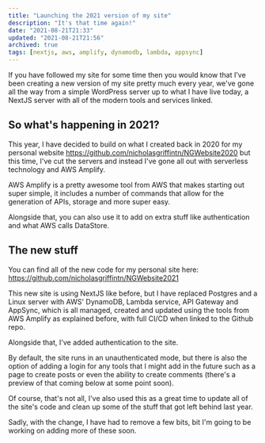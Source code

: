 ```yaml
---
title: "Launching the 2021 version of my site"
description: "It's that time again!"
date: "2021-08-21T21:33"
updated: "2021-08-21T21:56"
archived: true
tags: [nextjs, aws, amplify, dynamodb, lambda, appsync]
---
```


If you have followed my site for some time then you would know that I've been creating a new version of my site pretty much every year, we've gone all the way from a simple WordPress server up to what I have live today, a NextJS server with all of the modern tools and services linked.

## So what's happening in 2021?

This year, I have decided to build on what I created back in 2020 for my personal website https://github.com/nicholasgriffintn/NGWebsite2020 but this time, I've cut the servers and instead I've gone all out with serverless technology and AWS Amplify.

AWS Amplify is a pretty awesome tool from AWS that makes starting out super simple, it includes a number of commands that allow for the generation of APIs, storage and more super easy.

Alongside that, you can also use it to add on extra stuff like authentication and what AWS calls DataStore.

## The new stuff

You can find all of the new code for my personal site here: https://github.com/nicholasgriffintn/NGWebsite2021

This new site is using NextJS like before, but I have replaced Postgres and a Linux server with AWS' DynamoDB, Lambda service, API Gateway and AppSync, which is all managed, created and updated using the tools from AWS Amplify as explained before, with full CI/CD when linked to the Github repo.

Alongside that, I've added authentication to the site.

By default, the site runs in an unauthenticated mode, but there is also the option of adding a login for any tools that I might add in the future such as a page to create posts or even the ability to create comments (there's a preview of that coming below at some point soon).

Of course, that's not all, I've also used this as a great time to update all of the site's code and clean up some of the stuff that got left behind last year.

Sadly, with the change, I have had to remove a few bits, bit I'm going to be working on adding more of these soon.
